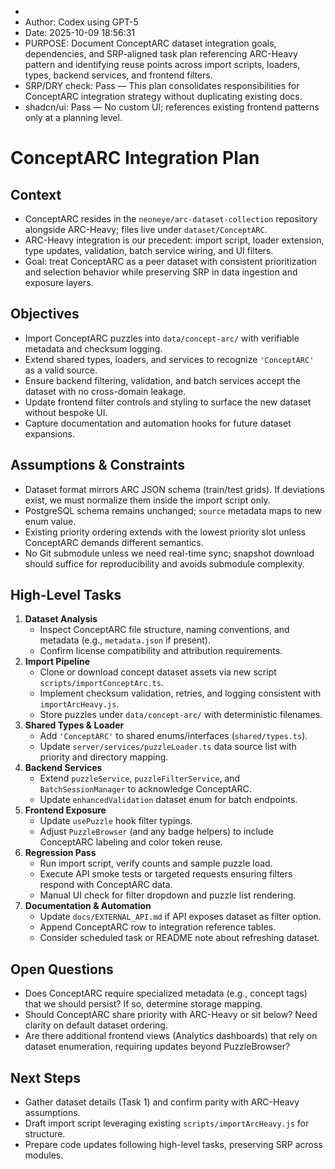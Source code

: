 *
* Author: Codex using GPT-5
* Date: 2025-10-09 18:56:31
* PURPOSE: Document ConceptARC dataset integration goals, dependencies, and SRP-aligned task plan referencing ARC-Heavy pattern and identifying reuse points across import scripts, loaders, types, backend services, and frontend filters.
* SRP/DRY check: Pass — This plan consolidates responsibilities for ConceptARC integration strategy without duplicating existing docs.
* shadcn/ui: Pass — No custom UI; references existing frontend patterns only at a planning level.

# ConceptARC Integration Plan

## Context
- ConceptARC resides in the `neoneye/arc-dataset-collection` repository alongside ARC-Heavy; files live under `dataset/ConceptARC`.
- ARC-Heavy integration is our precedent: import script, loader extension, type updates, validation, batch service wiring, and UI filters.
- Goal: treat ConceptARC as a peer dataset with consistent prioritization and selection behavior while preserving SRP in data ingestion and exposure layers.

## Objectives
- Import ConceptARC puzzles into `data/concept-arc/` with verifiable metadata and checksum logging.
- Extend shared types, loaders, and services to recognize `'ConceptARC'` as a valid source.
- Ensure backend filtering, validation, and batch services accept the dataset with no cross-domain leakage.
- Update frontend filter controls and styling to surface the new dataset without bespoke UI.
- Capture documentation and automation hooks for future dataset expansions.

## Assumptions & Constraints
- Dataset format mirrors ARC JSON schema (train/test grids). If deviations exist, we must normalize them inside the import script only.
- PostgreSQL schema remains unchanged; `source` metadata maps to new enum value.
- Existing priority ordering extends with the lowest priority slot unless ConceptARC demands different semantics.
- No Git submodule unless we need real-time sync; snapshot download should suffice for reproducibility and avoids submodule complexity.

## High-Level Tasks
1. **Dataset Analysis**
   - Inspect ConceptARC file structure, naming conventions, and metadata (e.g., `metadata.json` if present).
   - Confirm license compatibility and attribution requirements.
2. **Import Pipeline**
   - Clone or download concept dataset assets via new script `scripts/importConceptArc.ts`.
   - Implement checksum validation, retries, and logging consistent with `importArcHeavy.js`.
   - Store puzzles under `data/concept-arc/` with deterministic filenames.
3. **Shared Types & Loader**
   - Add `'ConceptARC'` to shared enums/interfaces (`shared/types.ts`).
   - Update `server/services/puzzleLoader.ts` data source list with priority and directory mapping.
4. **Backend Services**
   - Extend `puzzleService`, `puzzleFilterService`, and `BatchSessionManager` to acknowledge ConceptARC.
   - Update `enhancedValidation` dataset enum for batch endpoints.
5. **Frontend Exposure**
   - Update `usePuzzle` hook filter typings.
   - Adjust `PuzzleBrowser` (and any badge helpers) to include ConceptARC labeling and color token reuse.
6. **Regression Pass**
   - Run import script, verify counts and sample puzzle load.
   - Execute API smoke tests or targeted requests ensuring filters respond with ConceptARC data.
   - Manual UI check for filter dropdown and puzzle list rendering.
7. **Documentation & Automation**
   - Update `docs/EXTERNAL_API.md` if API exposes dataset as filter option.
   - Append ConceptARC row to integration reference tables.
   - Consider scheduled task or README note about refreshing dataset.

## Open Questions
- Does ConceptARC require specialized metadata (e.g., concept tags) that we should persist? If so, determine storage mapping.
- Should ConceptARC share priority with ARC-Heavy or sit below? Need clarity on default dataset ordering.
- Are there additional frontend views (Analytics dashboards) that rely on dataset enumeration, requiring updates beyond PuzzleBrowser?

## Next Steps
- Gather dataset details (Task 1) and confirm parity with ARC-Heavy assumptions.
- Draft import script leveraging existing `scripts/importArcHeavy.js` for structure.
- Prepare code updates following high-level tasks, preserving SRP across modules.

